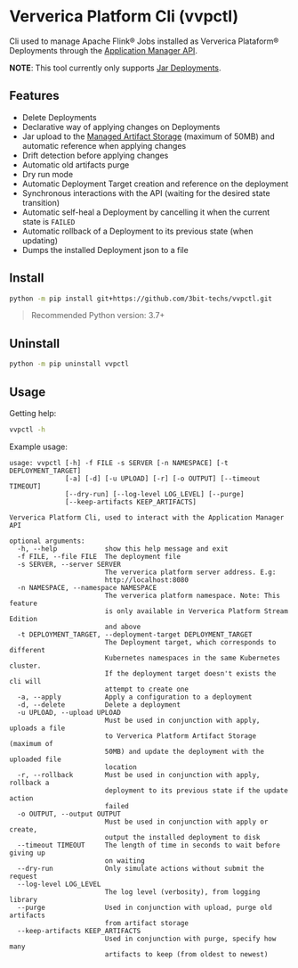 # Ververica Platform Cli (vvpctl)

Cli used to manage Apache Flink® Jobs installed as Ververica Plataform® Deployments through the [Application Manager API](https://docs.ververica.com/user_guide/application_operations/rest_api.html).

**NOTE**: This tool currently only supports [Jar Deployments](https://docs.ververica.com/user_guide/application_operations/deployments/index.html).

## Features

* Delete Deployments
* Declarative way of applying changes on Deployments
* Jar upload to the [Managed Artifact Storage](https://docs.ververica.com/user_guide/application_operations/artifact_management/index.html) (maximum of 50MB) and automatic reference when applying changes
* Drift detection before applying changes
* Automatic old artifacts purge
* Dry run mode
* Automatic Deployment Target creation and reference on the deployment
* Synchronous interactions with the API (waiting for the desired state transition)
* Automatic self-heal a Deployment by cancelling it when the current state is `FAILED`
* Automatic rollback of a Deployment to its previous state (when updating)
* Dumps the installed Deployment json to a file

## Install

```bash
python -m pip install git+https://github.com/3bit-techs/vvpctl.git
```

>Recommended Python version: 3.7+

## Uninstall


```bash
python -m pip uninstall vvpctl
```

## Usage

Getting help:

```bash
vvpctl -h
```

Example usage:

```text
usage: vvpctl [-h] -f FILE -s SERVER [-n NAMESPACE] [-t DEPLOYMENT_TARGET]
              [-a] [-d] [-u UPLOAD] [-r] [-o OUTPUT] [--timeout TIMEOUT]
              [--dry-run] [--log-level LOG_LEVEL] [--purge]
              [--keep-artifacts KEEP_ARTIFACTS]

Ververica Platform Cli, used to interact with the Application Manager API

optional arguments:
  -h, --help            show this help message and exit
  -f FILE, --file FILE  The deployment file
  -s SERVER, --server SERVER
                        The ververica platform server address. E.g:
                        http://localhost:8080
  -n NAMESPACE, --namespace NAMESPACE
                        The ververica platform namespace. Note: This feature
                        is only available in Ververica Platform Stream Edition
                        and above
  -t DEPLOYMENT_TARGET, --deployment-target DEPLOYMENT_TARGET
                        The Deployment target, which corresponds to different
                        Kubernetes namespaces in the same Kubernetes cluster.
                        If the deployment target doesn't exists the cli will
                        attempt to create one
  -a, --apply           Apply a configuration to a deployment
  -d, --delete          Delete a deployment
  -u UPLOAD, --upload UPLOAD
                        Must be used in conjunction with apply, uploads a file
                        to Ververica Platform Artifact Storage (maximum of
                        50MB) and update the deployment with the uploaded file
                        location
  -r, --rollback        Must be used in conjunction with apply, rollback a
                        deployment to its previous state if the update action
                        failed
  -o OUTPUT, --output OUTPUT
                        Must be used in conjunction with apply or create,
                        output the installed deployment to disk
  --timeout TIMEOUT     The length of time in seconds to wait before giving up
                        on waiting
  --dry-run             Only simulate actions without submit the request
  --log-level LOG_LEVEL
                        The log level (verbosity), from logging library
  --purge               Used in conjunction with upload, purge old artifacts
                        from artifact storage
  --keep-artifacts KEEP_ARTIFACTS
                        Used in conjunction with purge, specify how many
                        artifacts to keep (from oldest to newest)
```
